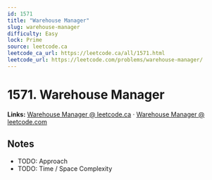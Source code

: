 ```yaml
--- 
id: 1571
title: "Warehouse Manager"
slug: warehouse-manager
difficulty: Easy
lock: Prime
source: leetcode.ca
leetcode_ca_url: https://leetcode.ca/all/1571.html
leetcode_url: https://leetcode.com/problems/warehouse-manager/
---
```


# 1571. Warehouse Manager

**Links:** [Warehouse Manager @ leetcode.ca](https://leetcode.ca/all/1571.html) · [Warehouse Manager @ leetcode.com](https://leetcode.com/problems/warehouse-manager/)

## Notes
- TODO: Approach
- TODO: Time / Space Complexity
